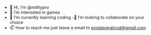 - 👋 Hi, I’m @mithypro
- 👀 I’m interested in games
- 🌱 I’m currently learning coding
-💞️ I’m looking to collaborate on your choice
- 📫 How to reach me just leave a email to proplayeratcod@gmail.com

<!---
mithypro/mithypro is a ✨ special ✨ repository because its `README.md` (this file) appears on your GitHub profile.
You can click the Preview link to take a look at your changes.
--->
